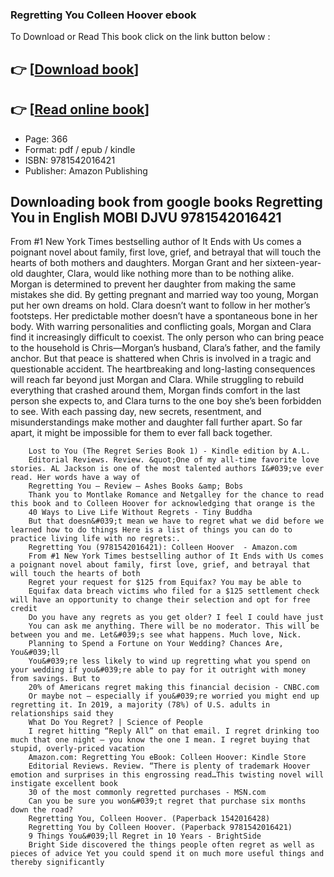 ### Regretting You Colleen Hoover ebook

To Download or Read This book click on the link button below :

## 👉  [**[Download book](http://filesbooks.info/download.php?group=book&from=github.com&id=556964&lnk=1063 "Download book")**]

## 👉  [**[Read online book](http://filesbooks.info/download.php?group=book&from=github.com&id=556964&lnk=1063 "Read online book")**]


* Page: 366
* Format: pdf / epub / kindle
* ISBN: 9781542016421
* Publisher: Amazon Publishing



## Downloading book from google books Regretting You in English MOBI DJVU 9781542016421



From #1 New York Times bestselling author of It Ends with Us comes a poignant novel about family, first love, grief, and betrayal that will touch the hearts of both mothers and daughters. Morgan Grant and her sixteen-year-old daughter, Clara, would like nothing more than to be nothing alike. Morgan is determined to prevent her daughter from making the same mistakes she did. By getting pregnant and married way too young, Morgan put her own dreams on hold. Clara doesn’t want to follow in her mother’s footsteps. Her predictable mother doesn’t have a spontaneous bone in her body. With warring personalities and conflicting goals, Morgan and Clara find it increasingly difficult to coexist. The only person who can bring peace to the household is Chris—Morgan’s husband, Clara’s father, and the family anchor. But that peace is shattered when Chris is involved in a tragic and questionable accident. The heartbreaking and long-lasting consequences will reach far beyond just Morgan and Clara. While struggling to rebuild everything that crashed around them, Morgan finds comfort in the last person she expects to, and Clara turns to the one boy she’s been forbidden to see. With each passing day, new secrets, resentment, and misunderstandings make mother and daughter fall further apart. So far apart, it might be impossible for them to ever fall back together.


        Lost to You (The Regret Series Book 1) - Kindle edition by A.L.
        Editorial Reviews. Review. &quot;One of my all-time favorite love stories. AL Jackson is one of the most talented authors I&#039;ve ever read. Her words have a way of 
        Regretting You – Review – Ashes Books &amp; Bobs
        Thank you to Montlake Romance and Netgalley for the chance to read this book and to Colleen Hoover for acknowledging that orange is the 
        40 Ways to Live Life Without Regrets - Tiny Buddha
        But that doesn&#039;t mean we have to regret what we did before we learned how to do things Here is a list of things you can do to practice living life with no regrets:.
        Regretting You (9781542016421): Colleen Hoover  - Amazon.com
        From #1 New York Times bestselling author of It Ends with Us comes a poignant novel about family, first love, grief, and betrayal that will touch the hearts of both 
        Regret your request for $125 from Equifax? You may be able to
        Equifax data breach victims who filed for a $125 settlement check will have an opportunity to change their selection and opt for free credit 
        Do you have any regrets as you get older? I feel I could have just
        You can ask me anything. There will be no moderator. This will be between you and me. Let&#039;s see what happens. Much love, Nick.
        Planning to Spend a Fortune on Your Wedding? Chances Are, You&#039;ll
        You&#039;re less likely to wind up regretting what you spend on your wedding if you&#039;re able to pay for it outright with money from savings. But to 
        20% of Americans regret making this financial decision - CNBC.com
        Or maybe not — especially if you&#039;re worried you might end up regretting it. In 2019, a majority (78%) of U.S. adults in relationships said they 
        What Do You Regret? | Science of People
        I regret hitting “Reply All” on that email. I regret drinking too much that one night — you know the one I mean. I regret buying that stupid, overly-priced vacation 
        Amazon.com: Regretting You eBook: Colleen Hoover: Kindle Store
        Editorial Reviews. Review. “There is plenty of trademark Hoover emotion and surprises in this engrossing read…This twisting novel will instigate excellent book 
        30 of the most commonly regretted purchases - MSN.com
        Can you be sure you won&#039;t regret that purchase six months down the road?
        Regretting You, Colleen Hoover. (Paperback 1542016428)
        Regretting You by Colleen Hoover. (Paperback 9781542016421)
        9 Things You&#039;ll Regret in 10 Years - BrightSide
        Bright Side discovered the things people often regret as well as pieces of advice Yet you could spend it on much more useful things and thereby significantly 
    




